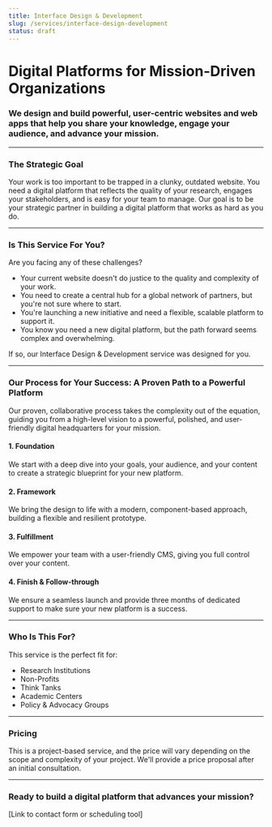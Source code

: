 ```yaml
---
title: Interface Design & Development
slug: /services/interface-design-development
status: draft
---
```


# Digital Platforms for Mission-Driven Organizations

### We design and build powerful, user-centric websites and web apps that help you share your knowledge, engage your audience, and advance your mission.

---

### **The Strategic Goal**

Your work is too important to be trapped in a clunky, outdated website. You need a digital platform that reflects the quality of your research, engages your stakeholders, and is easy for your team to manage. Our goal is to be your strategic partner in building a digital platform that works as hard as you do.

---

### **Is This Service For You?**

Are you facing any of these challenges?

*   Your current website doesn't do justice to the quality and complexity of your work.
*   You need to create a central hub for a global network of partners, but you're not sure where to start.
*   You're launching a new initiative and need a flexible, scalable platform to support it.
*   You know you need a new digital platform, but the path forward seems complex and overwhelming.

If so, our Interface Design & Development service was designed for you.

---

### **Our Process for Your Success: A Proven Path to a Powerful Platform**

Our proven, collaborative process takes the complexity out of the equation, guiding you from a high-level vision to a powerful, polished, and user-friendly digital headquarters for your mission.

#### **1. Foundation**

We start with a deep dive into your goals, your audience, and your content to create a strategic blueprint for your new platform.

#### **2. Framework**

We bring the design to life with a modern, component-based approach, building a flexible and resilient prototype.

#### **3. Fulfillment**

We empower your team with a user-friendly CMS, giving you full control over your content.

#### **4. Finish & Follow-through**

We ensure a seamless launch and provide three months of dedicated support to make sure your new platform is a success.

---

### **Who Is This For?**

This service is the perfect fit for:

*   Research Institutions
*   Non-Profits
*   Think Tanks
*   Academic Centers
*   Policy & Advocacy Groups

---

### **Pricing**

This is a project-based service, and the price will vary depending on the scope and complexity of your project. We'll provide a price proposal after an initial consultation.

---

### **Ready to build a digital platform that advances your mission?**

[Link to contact form or scheduling tool]
